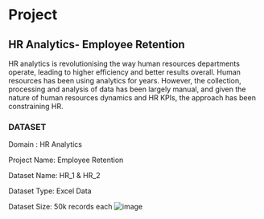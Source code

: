 # Project
## HR Analytics- Employee Retention 

HR analytics is revolutionising the way human resources departments operate, leading to higher efficiency and better results overall. Human resources has been using analytics for years. However, the collection, processing and analysis of data has been largely manual, and given the nature of human resources dynamics and HR KPIs, the approach has been constraining HR. 

### DATASET

Domain : HR Analytics

Project Name: Employee Retention

Dataset Name: HR_1 & HR_2

Dataset Type: Excel Data

Dataset Size: 50k records each
![image](https://github.com/PinkiRajeesh/Projects/assets/168532067/8194217a-e9c8-4fd9-98d1-b462d88f0b93)
